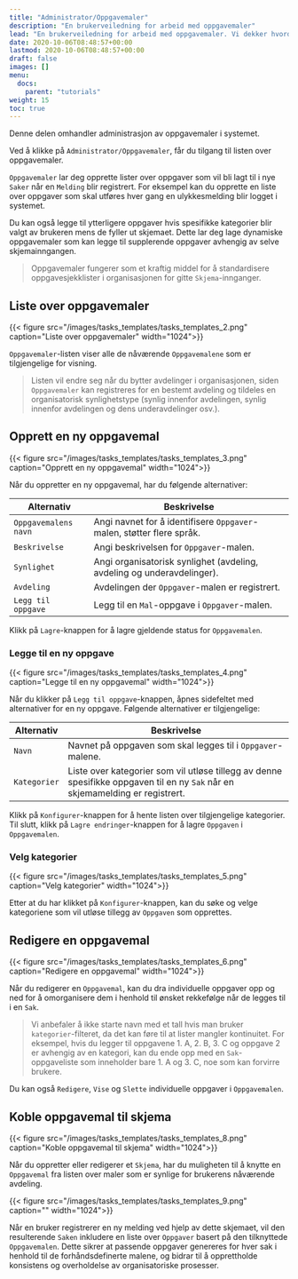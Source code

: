 ```yaml
---
title: "Administrator/Oppgavemaler"
description: "En brukerveiledning for arbeid med oppgavemaler"
lead: "En brukerveiledning for arbeid med oppgavemaler. Vi dekker hvordan man oppretter og endrer oppgavemaler."
date: 2020-10-06T08:48:57+00:00
lastmod: 2020-10-06T08:48:57+00:00
draft: false
images: []
menu:
  docs:
    parent: "tutorials"
weight: 15
toc: true
---
```

Denne delen omhandler administrasjon av oppgavemaler i systemet.

Ved å klikke på `Administrator/Oppgavemaler`, får du tilgang til listen over oppgavemaler.

`Oppgavemaler` lar deg opprette lister over oppgaver som vil bli lagt til i nye `Saker` når en `Melding` blir registrert. For eksempel kan du opprette en liste over oppgaver som skal utføres hver gang en ulykkesmelding blir logget i systemet.

Du kan også legge til ytterligere oppgaver hvis spesifikke kategorier blir valgt av brukeren mens de fyller ut skjemaet. Dette lar deg lage dynamiske oppgavemaler som kan legge til supplerende oppgaver avhengig av selve skjemainngangen.

> Oppgavemaler fungerer som et kraftig middel for å standardisere oppgavesjekklister i organisasjonen for gitte `Skjema`-innganger.

## Liste over oppgavemaler

{{< figure src="/images/tasks_templates/tasks_templates_2.png" caption="Liste over oppgavemaler" width="1024">}}

`Oppgavemaler`-listen viser alle de nåværende `Oppgavemalene` som er tilgjengelige for visning.

> Listen vil endre seg når du bytter avdelinger i organisasjonen, siden `Oppgavemaler` kan registreres for en bestemt avdeling og tildeles en organisatorisk synlighetstype (synlig innenfor avdelingen, synlig innenfor avdelingen og dens underavdelinger osv.).

## Opprett en ny oppgavemal

{{< figure src="/images/tasks_templates/tasks_templates_3.png" caption="Opprett en ny oppgavemal" width="1024">}}

Når du oppretter en ny oppgavemal, har du følgende alternativer:

| Alternativ | Beskrivelse |
| --- | --- |
| `Oppgavemalens navn` | Angi navnet for å identifisere `Oppgaver`-malen, støtter flere språk. |
| `Beskrivelse` | Angi beskrivelsen for `Oppgaver`-malen. |
| `Synlighet` | Angi organisatorisk synlighet (avdeling, avdeling og underavdelinger). |
| `Avdeling` | Avdelingen der `Oppgaver`-malen er registrert. |
| `Legg til oppgave` | Legg til en `Mal`-oppgave i `Oppgaver`-malen. |

Klikk på `Lagre`-knappen for å lagre gjeldende status for `Oppgavemalen`.

### Legge til en ny oppgave

{{< figure src="/images/tasks_templates/tasks_templates_4.png" caption="Legge til en ny oppgavemal" width="1024">}}

Når du klikker på `Legg til oppgave`-knappen, åpnes sidefeltet med alternativer for en ny oppgave. Følgende alternativer er tilgjengelige:

| Alternativ | Beskrivelse |
| --- | --- |
| `Navn` | Navnet på oppgaven som skal legges til i `Oppgaver`-malene. |
| `Kategorier` | Liste over kategorier som vil utløse tillegg av denne spesifikke oppgaven til en ny `Sak` når en skjemamelding er registrert. |

Klikk på `Konfigurer`-knappen for å hente listen over tilgjengelige kategorier. Til slutt, klikk på `Lagre endringer`-knappen for å lagre `Oppgaven` i `Oppgavemalen`.

### Velg kategorier

{{< figure src="/images/tasks_templates/tasks_templates_5.png" caption="Velg kategorier" width="1024">}}

Etter at du har klikket på `Konfigurer`-knappen, kan du søke og velge kategoriene som vil utløse tillegg av `Oppgaven` som opprettes.

## Redigere en oppgavemal

{{< figure src="/images/tasks_templates/tasks_templates_6.png" caption="Redigere en oppgavemal" width="1024">}}

Når du redigerer en `Oppgavemal`, kan du dra individuelle oppgaver opp og ned for å omorganisere dem i henhold til ønsket rekkefølge når de legges til i en `Sak`.

> Vi anbefaler å ikke starte navn med et tall hvis man bruker `kategorier`-filteret, da det kan føre til at lister mangler kontinuitet. For eksempel, hvis du legger til oppgavene 1. A, 2. B, 3. C og oppgave 2 er avhengig av en kategori, kan du ende opp med en `Sak`-oppgaveliste som inneholder bare 1. A og 3. C, noe som kan forvirre brukere.

Du kan også `Redigere`, `Vise` og `Slette` individuelle oppgaver i `Oppgavemalen`.

## Koble oppgavemal til skjema

{{< figure src="/images/tasks_templates/tasks_templates_8.png" caption="Koble oppgavemal til skjema" width="1024">}}

Når du oppretter eller redigerer et `Skjema`, har du muligheten til å knytte en `Oppgavemal` fra listen over maler som er synlige for brukerens nåværende avdeling.

{{< figure src="/images/tasks_templates/tasks_templates_9.png" caption="" width="1024">}}

Når en bruker registrerer en ny melding ved hjelp av dette skjemaet, vil den resulterende `Saken` inkludere en liste over `Oppgaver` basert på den tilknyttede `Oppgavemalen`. Dette sikrer at passende oppgaver genereres for hver sak i henhold til de forhåndsdefinerte malene, og bidrar til å opprettholde konsistens og overholdelse av organisatoriske prosesser.

